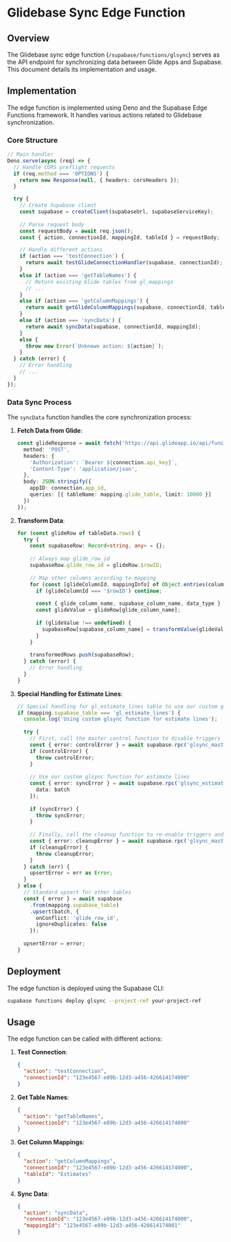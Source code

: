# Glidebase Sync Edge Function

## Overview

The Glidebase sync edge function (`/supabase/functions/glsync`) serves as the API endpoint for synchronizing data between Glide Apps and Supabase. This document details its implementation and usage.

## Implementation

The edge function is implemented using Deno and the Supabase Edge Functions framework. It handles various actions related to Glidebase synchronization.

### Core Structure

```typescript
// Main handler
Deno.serve(async (req) => {
  // Handle CORS preflight requests
  if (req.method === 'OPTIONS') {
    return new Response(null, { headers: corsHeaders });
  }

  try {
    // Create Supabase client
    const supabase = createClient(supabaseUrl, supabaseServiceKey);
    
    // Parse request body
    const requestBody = await req.json();
    const { action, connectionId, mappingId, tableId } = requestBody;

    // Handle different actions
    if (action === 'testConnection') {
      return await testGlideConnectionHandler(supabase, connectionId);
    } 
    else if (action === 'getTableNames') {
      // Return existing Glide tables from gl_mappings
      // ...
    }
    else if (action === 'getColumnMappings') {
      return await getGlideColumnMappings(supabase, connectionId, tableId);
    }
    else if (action === 'syncData') {
      return await syncData(supabase, connectionId, mappingId);
    }
    else {
      throw new Error(`Unknown action: ${action}`);
    }
  } catch (error) {
    // Error handling
    // ...
  }
});
```

### Data Sync Process

The `syncData` function handles the core synchronization process:

1. **Fetch Data from Glide**:
   ```typescript
   const glideResponse = await fetch('https://api.glideapp.io/api/function/queryTables', {
     method: 'POST',
     headers: {
       'Authorization': `Bearer ${connection.api_key}`,
       'Content-Type': 'application/json',
     },
     body: JSON.stringify({
       appID: connection.app_id,
       queries: [{ tableName: mapping.glide_table, limit: 10000 }]
     })
   });
   ```

2. **Transform Data**:
   ```typescript
   for (const glideRow of tableData.rows) {
     try {
       const supabaseRow: Record<string, any> = {};
       
       // Always map glide_row_id
       supabaseRow.glide_row_id = glideRow.$rowID;
       
       // Map other columns according to mapping
       for (const [glideColumnId, mappingInfo] of Object.entries(columnMappings)) {
         if (glideColumnId === '$rowID') continue;
         
         const { glide_column_name, supabase_column_name, data_type } = mappingInfo as any;
         const glideValue = glideRow[glide_column_name];
         
         if (glideValue !== undefined) {
           supabaseRow[supabase_column_name] = transformValue(glideValue, data_type);
         }
       }
       
       transformedRows.push(supabaseRow);
     } catch (error) {
       // Error handling
     }
   }
   ```

3. **Special Handling for Estimate Lines**:
   ```typescript
   // Special handling for gl_estimate_lines table to use our custom glsync function
   if (mapping.supabase_table === 'gl_estimate_lines') {
     console.log('Using custom glsync function for estimate lines');
     
     try {
       // First, call the master control function to disable triggers
       const { error: controlError } = await supabase.rpc('glsync_master_control');
       if (controlError) {
         throw controlError;
       }
       
       // Use our custom glsync function for estimate lines
       const { error: syncError } = await supabase.rpc('glsync_estimate_lines', {
         data: batch
       });
       
       if (syncError) {
         throw syncError;
       }
       
       // Finally, call the cleanup function to re-enable triggers and update totals
       const { error: cleanupError } = await supabase.rpc('glsync_master_cleanup');
       if (cleanupError) {
         throw cleanupError;
       }
     } catch (err) {
       upsertError = err as Error;
     }
   } else {
     // Standard upsert for other tables
     const { error } = await supabase
       .from(mapping.supabase_table)
       .upsert(batch, { 
         onConflict: 'glide_row_id',
         ignoreDuplicates: false
       });
     
     upsertError = error;
   }
   ```

## Deployment

The edge function is deployed using the Supabase CLI:

```bash
supabase functions deploy glsync --project-ref your-project-ref
```

## Usage

The edge function can be called with different actions:

1. **Test Connection**:
   ```json
   {
     "action": "testConnection",
     "connectionId": "123e4567-e89b-12d3-a456-426614174000"
   }
   ```

2. **Get Table Names**:
   ```json
   {
     "action": "getTableNames",
     "connectionId": "123e4567-e89b-12d3-a456-426614174000"
   }
   ```

3. **Get Column Mappings**:
   ```json
   {
     "action": "getColumnMappings",
     "connectionId": "123e4567-e89b-12d3-a456-426614174000",
     "tableId": "Estimates"
   }
   ```

4. **Sync Data**:
   ```json
   {
     "action": "syncData",
     "connectionId": "123e4567-e89b-12d3-a456-426614174000",
     "mappingId": "123e4567-e89b-12d3-a456-426614174001"
   }
   ```
